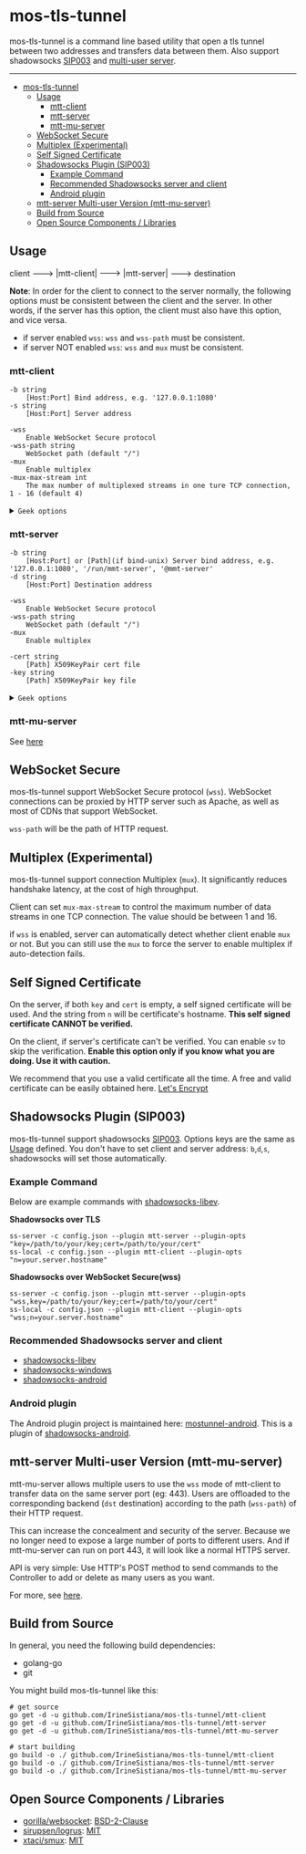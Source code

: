 # mos-tls-tunnel

mos-tls-tunnel is a command line based utility that open a tls tunnel between two addresses and transfers data between them. Also support shadowsocks [SIP003](https://shadowsocks.org/en/spec/Plugin.html) and [multi-user server](#mtt-server-multi-user-version-mtt-mu-server).

---

- [mos-tls-tunnel](#mos-tls-tunnel)
  - [Usage](#usage)
    - [mtt-client](#mtt-client)
    - [mtt-server](#mtt-server)
    - [mtt-mu-server](#mtt-mu-server)
  - [WebSocket Secure](#websocket-secure)
  - [Multiplex (Experimental)](#multiplex-experimental)
  - [Self Signed Certificate](#self-signed-certificate)
  - [Shadowsocks Plugin (SIP003)](#shadowsocks-plugin-sip003)
    - [Example Command](#example-command)
    - [Recommended Shadowsocks server and client](#recommended-shadowsocks-server-and-client)
    - [Android plugin](#android-plugin)
  - [mtt-server Multi-user Version (mtt-mu-server)](#mtt-server-multi-user-version-mtt-mu-server)
  - [Build from Source](#build-from-source)
  - [Open Source Components / Libraries](#open-source-components--libraries)

## Usage

client ---> |mtt-client| ---> |mtt-server| ---> destination

 **Note**: In order for the client to connect to the server normally, the following options must be consistent between the client and the server. In other words, if the server has this option, the client must also have this option, and vice versa.

* if server enabled `wss`: `wss` and `wss-path` must be consistent.
* if server NOT enabled `wss`: `wss` and `mux` must be consistent.

### mtt-client

    -b string
        [Host:Port] Bind address, e.g. '127.0.0.1:1080'
    -s string
        [Host:Port] Server address

    -wss
        Enable WebSocket Secure protocol
    -wss-path string
        WebSocket path (default "/")
    -mux
        Enable multiplex
    -mux-max-stream int
        The max number of multiplexed streams in one ture TCP connection, 1 - 16 (default 4)

<details><summary><code>Geek options</code></summary><br>

    -sv
        Skip verify. Client won't verify the server's certificate chain and host name.
    -fast-open
        (Linux kernel 4.11+ only) Enable TCP fast open
    -n string
        Server name. Use to verify the hostname and to support virtual hosting.

    -timeout duration
        The idle timeout for connections (default 5m0s)
    -fallback-dns string
        [IP:Port] Use this server instead of system default to resolve host name in -b -r, must be an IP address.
    -verbose
        more log

</details>

### mtt-server

    -b string
        [Host:Port] or [Path](if bind-unix) Server bind address, e.g. '127.0.0.1:1080', '/run/mmt-server', '@mmt-server'
    -d string
        [Host:Port] Destination address

    -wss
        Enable WebSocket Secure protocol
    -wss-path string
        WebSocket path (default "/")
    -mux
        Enable multiplex

    -cert string
        [Path] X509KeyPair cert file
    -key string
        [Path] X509KeyPair key file

<details><summary><code>Geek options</code></summary><br>

    -bind-unix 
        Bind on unix socket instead of TCP socket. 
    -fast-open
        (Linux kernel 4.11+ only) Enable TCP fast open
    -disable-tls
        disable TLS. An extra TLS proxy is required, such as Nginx SSL Stream Module
    -n string
        Server name. Use to generate self signed certificate DNSName

    -timeout duration
        The idle timeout for connections (default 5m0s)
    -verbose
        more log

</details>

### mtt-mu-server

See [here](#mtt-server-multi-user-version-mtt-mu-server)

## WebSocket Secure

mos-tls-tunnel support WebSocket Secure protocol (`wss`). WebSocket connections can be proxied by HTTP server such as Apache, as well as most of CDNs that support WebSocket.

`wss-path` will be the path of HTTP request.

## Multiplex (Experimental)

mos-tls-tunnel support connection Multiplex (`mux`). It significantly reduces handshake latency, at the cost of high throughput.

Client can set `mux-max-stream` to control the maximum number of data streams in one TCP connection. The value should be between 1 and 16.

if `wss` is enabled, server can automatically detect whether client enable `mux` or not. But you can still use the `mux` to force the server to enable multiplex if auto-detection fails.

## Self Signed Certificate

On the server, if both `key` and `cert` is empty, a self signed certificate will be used. And the string from `n` will be certificate's hostname. **This self signed certificate CANNOT be verified.**

On the client, if server's certificate can't be verified. You can enable `sv` to skip the verification. **Enable this option only if you know what you are doing. Use it with caution.**

We recommend that you use a valid certificate all the time. A free and valid certificate can be easily obtained here. [Let's Encrypt](https://letsencrypt.org/)

## Shadowsocks Plugin (SIP003)

mos-tls-tunnel support shadowsocks [SIP003](https://shadowsocks.org/en/spec/Plugin.html). Options keys are the same as [Usage](#usage) defined. You don't have to set client and server address: `b`,`d`,`s`, shadowsocks will set those automatically. 

### Example Command 

Below are example commands with [shadowsocks-libev](https://github.com/shadowsocks/shadowsocks-libev).

**Shadowsocks over TLS**

    ss-server -c config.json --plugin mtt-server --plugin-opts "key=/path/to/your/key;cert=/path/to/your/cert"
    ss-local -c config.json --plugin mtt-client --plugin-opts "n=your.server.hostname"

**Shadowsocks over WebSocket Secure(wss)**

    ss-server -c config.json --plugin mtt-server --plugin-opts "wss,key=/path/to/your/key;cert=/path/to/your/cert"
    ss-local -c config.json --plugin mtt-client --plugin-opts "wss;n=your.server.hostname"

### Recommended Shadowsocks server and client

* [shadowsocks-libev](https://github.com/shadowsocks/shadowsocks-libev)
* [shadowsocks-windows](https://github.com/shadowsocks/shadowsocks-windows)
* [shadowsocks-android](https://github.com/shadowsocks/shadowsocks-android)

### Android plugin

The Android plugin project is maintained here: [mostunnel-android](https://github.com/IrineSistiana/mostunnel-android). This is a plugin of [shadowsocks-android](https://github.com/shadowsocks/shadowsocks-android).

## mtt-server Multi-user Version (mtt-mu-server)

mtt-mu-server allows multiple users to use the `wss` mode of mtt-client to transfer data on the same server port (eg: 443). Users are offloaded to the corresponding backend (`dst` destination) according to the path (`wss-path`) of their HTTP request.

This can increase the concealment and security of the server. Because we no longer need to expose a large number of ports to different users. And if mtt-mu-server can run on port 443, it will look like a normal HTTPS server.

API is very simple: Use HTTP's POST method to send commands to the Controller to add or delete as many users as you want.

For more, see [here](server/muti_user_server/).

## Build from Source

In general, you need the following build dependencies:

* golang-go 
* git

You might build mos-tls-tunnel like this:

    # get source
    go get -d -u github.com/IrineSistiana/mos-tls-tunnel/mtt-client
    go get -d -u github.com/IrineSistiana/mos-tls-tunnel/mtt-server
    go get -d -u github.com/IrineSistiana/mos-tls-tunnel/mtt-mu-server

    # start building
    go build -o ./ github.com/IrineSistiana/mos-tls-tunnel/mtt-client
    go build -o ./ github.com/IrineSistiana/mos-tls-tunnel/mtt-server
    go build -o ./ github.com/IrineSistiana/mos-tls-tunnel/mtt-mu-server
    
## Open Source Components / Libraries

* [gorilla/websocket](https://github.com/gorilla/websocket): [BSD-2-Clause](https://github.com/gorilla/websocket/blob/master/LICENSE)
* [sirupsen/logrus](https://github.com/sirupsen/logrus): [MIT](https://github.com/sirupsen/logrus/blob/master/LICENSE)
* [xtaci/smux](https://github.com/xtaci/smux): [MIT](https://github.com/xtaci/smux/blob/master/LICENSE)